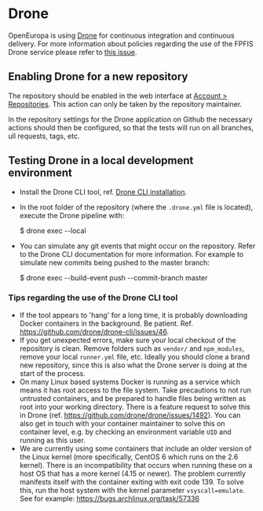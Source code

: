 # Drone

OpenEuropa is using [Drone][1] for continuous integration and continuous delivery.
For more information about policies regarding the use of the FPFIS Drone service
please refer to [this issue][4].

## Enabling Drone for a new repository

The repository should be enabled in the web interface at [Account > Repositories][2].
This action can only be taken by the repository maintainer.

In the repository settings for the Drone application on Github the necessary
actions should then be configured, so that the tests will run on all branches,
ull requests, tags, etc.

## Testing Drone in a local development environment

* Install the Drone CLI tool, ref. [Drone CLI installation][1].
* In the root folder of the repository (where the `.drone.yml` file is
  located), execute the Drone pipeline with:

    $ drone exec --local

* You can simulate any git events that might occur on the repository. Refer to
  the Drone CLI documentation for more information. For example to simulate new
  commits being pushed to the master branch:

    $ drone exec --build-event push --commit-branch master

### Tips regarding the use of the Drone CLI tool

* If the tool appears to 'hang' for a long time, it is probably downloading
  Docker containers in the background. Be patient. Ref.
  https://github.com/drone/drone-cli/issues/46.
* If you get unexpected errors, make sure your local checkout of the repository
  is clean. Remove folders such as `vendor/` and `npm_modules`, remove your
  local `runner.yml` file, etc. Ideally you should clone a brand new
  repository, since this is also what the Drone server is doing at the start of
  the process.
* On many Linux based systems Docker is running as a service which means it has
  root access to the file system. Take precautions to not run untrusted
  containers, and be prepared to handle files being written as root into your
  working directory. There is a feature request to solve this in Drone (ref.
  https://github.com/drone/drone/issues/1492). You can also get in touch with
  your container maintainer to solve this on container level, e.g. by checking
  an environment variable `UID` and running as this user.
* We are currently using some containers that include an older version of the
  Linux kernel (more specifically, CentOS 6 which runs on the 2.6 kernel).
  There is an incompatibility that occurs when running these on a host OS that
  has a more kernel (4.15 or newer). The problem currently manifests itself
  with the container exiting with exit code 139. To solve this, run the host
  system with the kernel parameter `vsyscall=emulate`. See for example:
  https://bugs.archlinux.org/task/57336

[1]: https://drone.io
[2]: https://drone.fpfis.eu/account/repos
[3]: http://docs.drone.io/cli-installation
[4]: https://webgate.ec.europa.eu/CITnet/jira/browse/OPENEUROPA-571